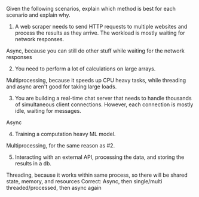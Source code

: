 Given the following scenarios, explain which method is best for each scenario and explain why.

1. A web scraper needs to send HTTP requests to multiple websites and process the results as they arrive. The workload is mostly waiting for network responses.

Async, because you can still do other stuff while waiting for the network responses

2. You need to perform a lot of calculations on large arrays.

Multiprocessing, because it speeds up CPU heavy tasks, while threading and async aren't good for taking large loads.


3. You are building a real-time chat server that needs to handle thousands of simultaneous client connections. However, each connection is mostly idle, waiting for messages.

Async


4. Training a computation heavy ML model.

Multiprocessing, for the same reason as #2.


5. Interacting with an external API, processing the data, and storing the results in a db.

Threading, because it works within same process, so there will be shared state, memory, and resources
Correct: Async, then single/multi threaded/processed, then async again
